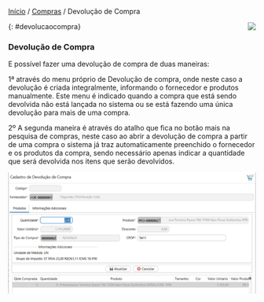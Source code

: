 [Início](index.md) / [Compras](compras.md) / Devolução de Compra

<a href="http://docs.continentenuvem.com.br/dicas.html#dicas"><img align="right" src="http://docs.continentenuvem.com.br/images/dicas.png"></a>



{: #devolucaocompra}

### Devolução de Compra

E possível fazer uma devolução de compra de duas maneiras:

1ª através do menu próprio de Devolução de compra, onde neste caso a devolução é criada integralmente, informando o fornecedor e produtos manualmente. Este menu é indicado quando a compra que está sendo devolvida não está lançada no sistema ou se está fazendo uma única devolução para mais de uma compra. 

2º A segunda maneira é através do atalho que fica no botão mais na pesquisa de compras, neste caso ao abrir a devolução de compra a partir de uma compra o sistema já traz automaticamente preenchido o fornecedor e os produtos da compra, sendo necessário apenas indicar a quantidade que será devolvida nos itens que serão devolvidos.

![](images/compra_devolucao_compra.jpg)